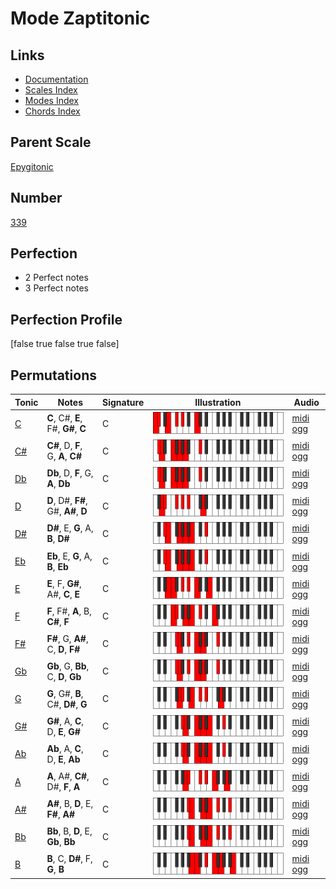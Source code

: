 # Mode Zaptitonic

## Links

- [Documentation](index.md)
- [Scales Index](Scales.md)
- [Modes Index](Modes.md)
- [Chords Index](Chords.md)

## Parent Scale

[Epygitonic](ScaleEpygitonic.md)

## Number

[339](https://ianring.com/musictheory/scales/339)

## Perfection

- 2 Perfect notes
- 3 Perfect notes

## Perfection Profile

[false true false true false]

## Permutations

| Tonic | Notes | Signature | Illustration | Audio |
|-------|-------|-----------|--------------|-------|
| [C](ModeCNaturalZaptitonic.md) | **C**, C#, **E**, F#, **G#**, **C** | C | ![CNaturalZaptitonic](ModeCNaturalZaptitonic.png) | [midi](ModeCNaturalZaptitonic.mid) [ogg](ModeCNaturalZaptitonic.ogg) |
| [C#](ModeCSharpZaptitonic.md) | **C#**, D, **F**, G, **A**, **C#** | C | ![CSharpZaptitonic](ModeCSharpZaptitonic.png) | [midi](ModeCSharpZaptitonic.mid) [ogg](ModeCSharpZaptitonic.ogg) |
| [Db](ModeDFlatZaptitonic.md) | **Db**, D, **F**, G, **A**, **Db** | C | ![DFlatZaptitonic](ModeDFlatZaptitonic.png) | [midi](ModeDFlatZaptitonic.mid) [ogg](ModeDFlatZaptitonic.ogg) |
| [D](ModeDNaturalZaptitonic.md) | **D**, D#, **F#**, G#, **A#**, **D** | C | ![DNaturalZaptitonic](ModeDNaturalZaptitonic.png) | [midi](ModeDNaturalZaptitonic.mid) [ogg](ModeDNaturalZaptitonic.ogg) |
| [D#](ModeDSharpZaptitonic.md) | **D#**, E, **G**, A, **B**, **D#** | C | ![DSharpZaptitonic](ModeDSharpZaptitonic.png) | [midi](ModeDSharpZaptitonic.mid) [ogg](ModeDSharpZaptitonic.ogg) |
| [Eb](ModeEFlatZaptitonic.md) | **Eb**, E, **G**, A, **B**, **Eb** | C | ![EFlatZaptitonic](ModeEFlatZaptitonic.png) | [midi](ModeEFlatZaptitonic.mid) [ogg](ModeEFlatZaptitonic.ogg) |
| [E](ModeENaturalZaptitonic.md) | **E**, F, **G#**, A#, **C**, **E** | C | ![ENaturalZaptitonic](ModeENaturalZaptitonic.png) | [midi](ModeENaturalZaptitonic.mid) [ogg](ModeENaturalZaptitonic.ogg) |
| [F](ModeFNaturalZaptitonic.md) | **F**, F#, **A**, B, **C#**, **F** | C | ![FNaturalZaptitonic](ModeFNaturalZaptitonic.png) | [midi](ModeFNaturalZaptitonic.mid) [ogg](ModeFNaturalZaptitonic.ogg) |
| [F#](ModeFSharpZaptitonic.md) | **F#**, G, **A#**, C, **D**, **F#** | C | ![FSharpZaptitonic](ModeFSharpZaptitonic.png) | [midi](ModeFSharpZaptitonic.mid) [ogg](ModeFSharpZaptitonic.ogg) |
| [Gb](ModeGFlatZaptitonic.md) | **Gb**, G, **Bb**, C, **D**, **Gb** | C | ![GFlatZaptitonic](ModeGFlatZaptitonic.png) | [midi](ModeGFlatZaptitonic.mid) [ogg](ModeGFlatZaptitonic.ogg) |
| [G](ModeGNaturalZaptitonic.md) | **G**, G#, **B**, C#, **D#**, **G** | C | ![GNaturalZaptitonic](ModeGNaturalZaptitonic.png) | [midi](ModeGNaturalZaptitonic.mid) [ogg](ModeGNaturalZaptitonic.ogg) |
| [G#](ModeGSharpZaptitonic.md) | **G#**, A, **C**, D, **E**, **G#** | C | ![GSharpZaptitonic](ModeGSharpZaptitonic.png) | [midi](ModeGSharpZaptitonic.mid) [ogg](ModeGSharpZaptitonic.ogg) |
| [Ab](ModeAFlatZaptitonic.md) | **Ab**, A, **C**, D, **E**, **Ab** | C | ![AFlatZaptitonic](ModeAFlatZaptitonic.png) | [midi](ModeAFlatZaptitonic.mid) [ogg](ModeAFlatZaptitonic.ogg) |
| [A](ModeANaturalZaptitonic.md) | **A**, A#, **C#**, D#, **F**, **A** | C | ![ANaturalZaptitonic](ModeANaturalZaptitonic.png) | [midi](ModeANaturalZaptitonic.mid) [ogg](ModeANaturalZaptitonic.ogg) |
| [A#](ModeASharpZaptitonic.md) | **A#**, B, **D**, E, **F#**, **A#** | C | ![ASharpZaptitonic](ModeASharpZaptitonic.png) | [midi](ModeASharpZaptitonic.mid) [ogg](ModeASharpZaptitonic.ogg) |
| [Bb](ModeBFlatZaptitonic.md) | **Bb**, B, **D**, E, **Gb**, **Bb** | C | ![BFlatZaptitonic](ModeBFlatZaptitonic.png) | [midi](ModeBFlatZaptitonic.mid) [ogg](ModeBFlatZaptitonic.ogg) |
| [B](ModeBNaturalZaptitonic.md) | **B**, C, **D#**, F, **G**, **B** | C | ![BNaturalZaptitonic](ModeBNaturalZaptitonic.png) | [midi](ModeBNaturalZaptitonic.mid) [ogg](ModeBNaturalZaptitonic.ogg) |
